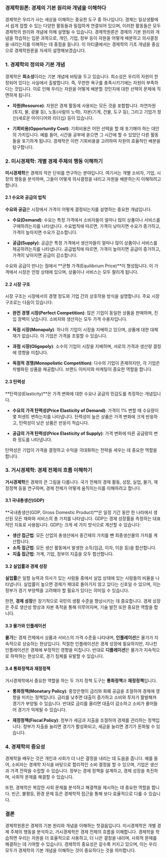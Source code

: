 ### 경제학원론: 경제의 기본 원리와 개념을 이해하다

경제학은 우리가 사는 세상을 이해하는 중요한 도구 중 하나입니다. 경제는 일상생활에서 쉽게 접할 수 있는 다양한 활동들과 밀접하게 연결되어 있으며, 이러한 활동들은 모두 경제학의 원리와 개념에 의해 설명될 수 있습니다. 경제학원론은 경제의 기본 원리와 개념을 학습하는 입문 과목으로, 개인, 기업, 정부 등이 자원을 어떻게 배분하고 의사결정을 내리는지를 이해하는 데 중점을 둡니다. 이 아티클에서는 경제학의 기초 개념을 중심으로 경제학원론을 자세히 설명해보겠습니다.

### 1. 경제학의 정의와 기본 개념

경제학은 **희소성**이라는 기본 개념에 바탕을 두고 있습니다. 희소성은 우리의 자원이 한정되어 있다는 사실에서 출발합니다. 즉, 무한한 욕구를 충족시키기에는 자원이 부족하다는 것입니다. 이로 인해 우리는 자원을 어떻게 배분할 것인지에 대한 선택의 문제에 직면하게 됩니다.

- **자원(Resource)**: 자원은 경제 활동에 사용되는 모든 것을 포함합니다. 자연자원(토지, 물, 광물 등), 노동(사람의 노력), 자본(기계, 건물, 도구 등), 그리고 기업가 정신(새로운 아이디어와 리더십) 등이 있습니다.

- **기회비용(Opportunity Cost)**: 기회비용은 어떤 선택을 할 때 포기해야 하는 대안의 가치입니다. 예를 들어, 시간을 공부에 쏟으면 그 시간에 할 수 있었던 다른 활동들을 포기하게 됩니다. 경제학은 이런 기회비용을 고려하여 자원의 효율적인 배분을 탐구합니다.

### 2. 미시경제학: 개별 경제 주체의 행동 이해하기

**미시경제학**은 경제의 작은 단위를 연구하는 분야입니다. 여기서는 개별 소비자, 기업, 시장의 행동을 분석하며, 그들이 어떻게 의사결정을 내리고 자원을 배분하는지 이해하려고 합니다.

#### 2.1 수요와 공급의 법칙

**수요와 공급**은 시장에서 가격이 어떻게 결정되는지를 설명하는 중요한 개념입니다.

- **수요(Demand)**: 수요는 특정 가격에서 소비자들이 얼마나 많이 상품이나 서비스를 구매하려는지를 나타냅니다. 수요법칙에 따르면, 가격이 낮아지면 수요가 증가하고, 가격이 높아지면 수요가 감소합니다.

- **공급(Supply)**: 공급은 특정 가격에서 생산자들이 얼마나 많이 상품이나 서비스를 제공하려는지를 나타냅니다. 공급법칙에 따르면, 가격이 높아지면 공급이 증가하고, 가격이 낮아지면 공급이 감소합니다.

수요와 공급이 만나는 점에서 **균형 가격(Equilibrium Price)**이 형성됩니다. 이 가격에서 시장은 안정 상태에 있으며, 상품이나 서비스는 모두 팔리게 됩니다.

#### 2.2 시장 구조

시장 구조는 시장에서의 경쟁 정도와 기업 간의 상호작용 방식을 설명합니다. 주요 시장 구조로는 다음이 있습니다:

- **완전 경쟁 시장(Perfect Competition)**: 많은 기업이 동일한 상품을 판매하며, 진입 장벽이 낮습니다. 소비자와 생산자는 모두 가격 수용자입니다.

- **독점 시장(Monopoly)**: 하나의 기업이 시장을 지배하고 있으며, 상품에 대한 대체재가 없습니다. 이 기업은 가격을 조절할 수 있습니다.

- **과점 시장(Oligopoly)**: 소수의 기업이 시장을 지배하며, 서로의 가격과 생산량 결정에 영향을 미칩니다. 

- **독점적 경쟁(Monopolistic Competition)**: 다수의 기업이 존재하지만, 각 기업은 차별화된 상품을 제공합니다. 브랜드 이미지와 마케팅이 중요한 역할을 합니다.

#### 2.3 탄력성

**탄력성(Elasticity)**은 가격 변화에 대한 수요나 공급의 민감도를 측정하는 개념입니다.

- **수요의 가격 탄력성(Price Elasticity of Demand)**: 가격이 1% 변할 때 수요량이 몇 퍼센트 변하는지를 나타냅니다. 탄력성이 높은 상품은 가격 변화에 크게 반응하고, 탄력성이 낮은 상품은 반응이 적습니다.

- **공급의 가격 탄력성(Price Elasticity of Supply)**: 가격 변화에 따른 공급량의 변화 정도를 나타냅니다.

탄력성은 기업이 가격을 결정하고 수익을 극대화하는 전략을 세우는 데 중요한 역할을 합니다.

### 3. 거시경제학: 경제 전체의 흐름 이해하기

**거시경제학**은 경제의 큰 그림을 다룹니다. 국가 전체의 경제 활동, 성장, 실업, 물가, 재정정책 등을 연구하며, 경제 전체가 어떻게 움직이는지를 이해하려고 합니다.

#### 3.1 국내총생산(GDP)

**국내총생산(GDP, Gross Domestic Product)**은 일정 기간 동안 한 나라에서 생산된 모든 재화와 서비스의 총 가치를 나타냅니다. GDP는 경제 성장률을 측정하는 대표적인 지표로 사용됩니다. GDP는 크게 세 가지 방식으로 계산할 수 있습니다:

- **생산 접근법**: 모든 산업의 총생산에서 중간재의 가치를 뺀 최종생산물의 가치를 계산합니다.
- **소득 접근법**: 모든 생산 활동에서 발생한 소득(임금, 이자, 이윤 등)을 합산합니다.
- **지출 접근법**: 가계, 기업, 정부의 지출을 모두 합산합니다.

#### 3.2 실업률과 경제 성장

**실업률**은 일할 능력과 의사가 있는 사람들 중에서 실업 상태에 있는 사람들의 비율을 나타냅니다. 실업률이 높으면 경제가 제대로 돌아가지 않고 있다는 신호일 수 있으며, 이는 정부가 경기 부양책을 고려해야 할 필요가 있다는 의미일 수 있습니다.

한편, **경제 성장**은 장기적으로 국민의 생활 수준을 향상시키는 데 중요합니다. 경제 성장은 주로 생산성 향상과 자본 축적을 통해 이루어지며, 기술 발전 또한 중요한 역할을 합니다.

#### 3.3 물가와 인플레이션

**물가**는 경제 전체에서 상품과 서비스의 가격 수준을 나타내며, **인플레이션**은 물가가 지속적으로 상승하는 현상입니다. 적절한 인플레이션은 경제 성장에 필요하지만, 지나친 인플레이션은 경제에 부정적인 영향을 미칩니다. 반대로 **디플레이션**은 물가가 지속적으로 하락하는 현상으로, 경기 침체를 유발할 수 있습니다.

#### 3.4 통화정책과 재정정책

거시경제학에서 중요한 역할을 하는 두 가지 정책 도구는 **통화정책**과 **재정정책**입니다.

- **통화정책(Monetary Policy)**: 중앙은행이 금리와 화폐 공급을 조절하여 경제에 영향을 미치는 정책입니다. 금리를 낮추면 대출이 증가하고 소비와 투자가 활발해져 경기가 부양될 수 있습니다. 반대로 금리를 올리면 대출이 감소하고 소비가 줄어들어 경기가 억제될 수 있습니다.

- **재정정책(Fiscal Policy)**: 정부가 세금과 지출을 조절하여 경제를 관리하는 정책입니다. 정부가 지출을 늘리면 경기가 활성화되고, 세금을 늘리면 경기가 둔화될 수 있습니다.

### 4. 경제학의 중요성

경제학을 배우는 것은 개인과 사회가 더 나은 결정을 내리는 데 도움을 줍니다. 예를 들어, 소비자는 경제학 지식을 바탕으로 합리적인 소비 결정을 할 수 있으며, 기업은 생산과 가격 전략을 수립할 수 있습니다. 정부는 경제 정책을 설계하고, 경제 성장을 촉진하며, 사회적 문제를 해결할 수 있습니다.

또한, 경제학은 복잡한 사회 문제를 분석하고 해결책을 제시하는 데 중요한 역할을 합니다. 빈곤, 불평등, 환경 문제 등은 경제학적 접근을 통해 보다 효율적으로 다룰 수 있습니다.

### 결론

경제학원론은 경제의 기본 원리와 개념을 이해하는 첫걸음입니다. 미시경제학은 개별 경제 주체의 행동을 분석하고, 거시경제학은 경제 전체의 흐름을 이해합니다. 경제학을 학습하면 우리는 자원을 더 효율적으로 사용하고, 더 나은 결정을 내리며, 사회적 문제를 해결하는 데 기여할 수 있습니다. 경제학의 중요성은 갈수록 커지고 있으며, 이는 우리 모두가 경제학의 기본 개념을 이해하는 것이 중요하다는 것을 의미합니다.